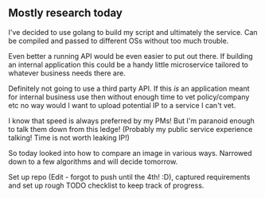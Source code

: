 ## Mostly research today

I've decided to use golang to build my script and ultimately the service. Can be compiled and passed to different OSs without too much trouble. 

Even better a running API would be even easier to put out there. If building an internal application this could be a handy little microservice tailored to whatever business needs there are. 

Definitely not going to use a third party API. If this _is_ an application meant for internal business use then without enough time to vet policy/company etc no way would I want to upload potential IP to a service I can't vet.

I know that speed is always preferred by my PMs! But I'm paranoid enough to talk them down from this ledge! (Probably my public service experience talking! Time is not worth leaking IP!)

So today looked into how to compare an image in various ways. Narrowed down to a few algorithms and will decide tomorrow. 

Set up repo (Edit - forgot to push until the 4th! :D), captured requirements and set up rough TODO checklist to keep track of progress.